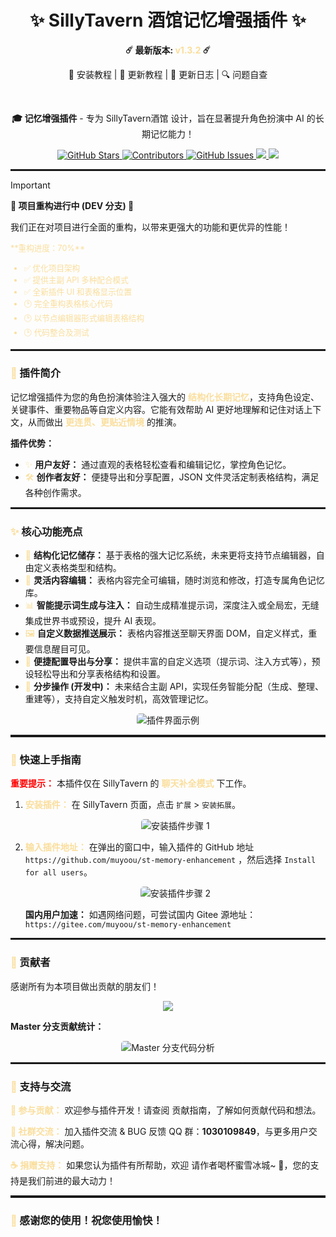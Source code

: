 <div align="center">
<h1 align="center">✨ SillyTavern 酒馆记忆增强插件 ✨</h1>
<p align="center">
    <b>☄️ 最新版本: <span style="color:#fade9c;">v1.3.2</span> ☄️</b>
</p>
<p align="center">
    <a href="https://muyoo.com.cn/2025/01/26/SillyTavern%E9%85%92%E9%86%86%E8%AE%B0%E5%BF%86%E5%A2%9E%E5%BC%BA%E6%8F%92%A2%E4%BB%B6%E5%AE%89%E8%A3%85/" style="text-decoration:none;">📖 安装教程</a>
    |
    <a href="https://muyoo.com.cn/2025/01/30/SillyTavern%E9%85%92%E9%86%86%E8%AE%B0%EE%BF%86%E5%A2%9E%E5%BC%BA%E6%8F%92%A2%A2%E4%BB%B6%E6%9B%B4%E6%96%B0/" style="text-decoration:none;">🔄 更新教程</a>
    |
    <a href="https://muyoo.com.cn/2025/01/27/SillyTavern%E9%85%92%E9%86%86%E8%AE%B0%EE%BF%86%E5%A2%9E%E5%BC%BA%E6%8F%92%A2%A2%E4%BB%B6%E6%9B%B4%E6%96%B0%E6%97%A5%E5%BF%97/" style="text-decoration:none;">📜 更新日志</a>
    |
    <a href="https://muyoo.com.cn/2025/02/09/SillyTavern%E9%85%92%E9%86%92%E9%A6%86%E8%AE%B0%EE%BF%86%E5%A2%9E%E5%BC%BA%E6%8F%92%A2%A2%E4%BB%B6%E9%97%AE%E9%A2%98%E8%87%AA%E6%9F%A5/" style="text-decoration:none;">🔍 问题自查</a>
</p>
<br>
<p align="center">
    <b>🎓 记忆增强插件</b> - 专为 <a href="https://github.com/SillyTavern/SillyTavern" style="text-decoration:none;">SillyTavern酒馆</a> 设计，旨在显著提升角色扮演中 AI 的长期记忆能力！
</p>

<p align="center">
    <a href="https://github.com/muyoou/st-memory-enhancement/stargazers">
        <img src="https://img.shields.io/github/stars/muyoou/st-memory-enhancement?style=flat-square" alt="GitHub Stars">
    </a>
    <a href="https://github.com/muyoou/st-memory-enhancement/graphs/contributors">
        <img src="https://img.shields.io/github/contributors/muyoou/st-memory-enhancement?style=flat-square" alt="Contributors">
    </a>
    <a href="https://github.com/muyoou/st-memory-enhancement/issues">
        <img src="https://img.shields.io/github/issues/muyoou/st-memory-enhancement?style=flat-square" alt="GitHub Issues">
    </a>
    <a href="https://qm.qq.com/q/bBSIrwKty2">
      <img src="https://img.shields.io/badge/Join-QQ_Group-ff69b4">
    </a>
    <a href="https://github.com/SillyTavern/SillyTavern">
      <img src="https://img.shields.io/badge/SillyTavern-%3E=1.10.0-blue">
    </a>
</p>
</div>

<hr style="border-top: 2px dashed;">

> [!IMPORTANT]
> **🚧 项目重构进行中 (DEV 分支) 🚧**
>
> 我们正在对项目进行全面的重构，以带来更强大的功能和更优异的性能！
>
> <div style="color:#FADE9C; font-size:0.9em;">
> **重构进度：<span style="color:#FADE9C;">70%</span>**
>
> - ✅ 优化项目架构
> - ✅ 提供主副 API 多种配合模式
> - ✅ 全新插件 UI 和表格显示位置
> - 🕑 完全重构表格核心代码
> - 🕑 以节点编辑器形式编辑表格结构
> - 🕑 代码整合及测试
> </div>

<hr style="border-top: 2px dashed;">

### <span style="color: #FADE9C;">🌟</span> 插件简介

记忆增强插件为您的角色扮演体验注入强大的 **<span style="color: #FADE9C;">结构化长期记忆</span>**，支持角色设定、关键事件、重要物品等自定义内容。它能有效帮助 AI 更好地理解和记住对话上下文，从而做出 **<span style="color: #FADE9C;">更连贯、更贴近情境</span>** 的推演。

**插件优势：**

* <span style="color: #FADE9C;">✨</span> **用户友好：**  通过直观的表格轻松查看和编辑记忆，掌控角色记忆。
* <span style="color: #FADE9C;">🛠️</span> **创作者友好：**  便捷导出和分享配置，JSON 文件灵活定制表格结构，满足各种创作需求。

<hr style="border-top: 2px dashed;">

### <span style="color: #FADE9C;">✨</span> 核心功能亮点

* <span style="color: #FADE9C;">📅</span> **结构化记忆储存：** 基于表格的强大记忆系统，未来更将支持节点编辑器，自由定义表格类型和结构。
* <span style="color: #FADE9C;">📝</span> **灵活内容编辑：** 表格内容完全可编辑，随时浏览和修改，打造专属角色记忆库。
* <span style="color: #FADE9C;">📊</span> **智能提示词生成与注入：** 自动生成精准提示词，深度注入或全局宏，无缝集成世界书或预设，提升 AI 表现。
* <span style="color: #FADE9C;">🖼️</span> **自定义数据推送展示：**  表格内容推送至聊天界面 DOM，自定义样式，重要信息醒目可见。
* <span style="color: #FADE9C;">🚢</span> **便捷配置导出与分享：**  提供丰富的自定义选项（提示词、注入方式等），预设轻松导出和分享表格结构和设置。
* <span style="color: #FADE9C;">🚀</span> **分步操作 (开发中)：**  未来结合主副 API，实现任务智能分配（生成、整理、重建等），支持自定义触发时机，高效管理记忆。

<p align="center">
    <img src="https://github.com/user-attachments/assets/36997237-2c72-46b5-a8df-f5af3fa42171" alt="插件界面示例" style="max-width:80%; border-radius: 5px;">
</p>

<hr style="border-top: 3px solid;">

### <span style="color: #FADE9C;">🚀</span> 快速上手指南

**<span style="color: red;">重要提示：</span>** 本插件仅在 SillyTavern 的 **<span style="color:#FADE9C;">聊天补全模式</span>** 下工作。

1. **<span style="color: #FADE9C;">安装插件：</span>** 在 SillyTavern 页面，点击 `扩展` > `安装拓展`。

   <p align="center">
       <img src="https://github.com/user-attachments/assets/67904e14-dc8d-4d7c-a1a8-d24253b72621" alt="安装插件步骤 1" style="max-width:70%; border-radius: 5px;">
   </p>

2. **<span style="color: #FADE9C;">输入插件地址：</span>** 在弹出的窗口中，输入插件的 GitHub 地址 `https://github.com/muyoou/st-memory-enhancement` ，然后选择 `Install for all users`。

   <p align="center">
       <img src="https://github.com/user-attachments/assets/9f39015f-63bb-4741-bb7f-740c02f1de17" alt="安装插件步骤 2" style="max-width:70%; border-radius: 5px;">
   </p>

   **国内用户加速：**  如遇网络问题，可尝试国内 Gitee 源地址：`https://gitee.com/muyoou/st-memory-enhancement`

<hr style="border-top: 2px dashed;">

### <span style="color: #FADE9C;">👥</span> 贡献者

感谢所有为本项目做出贡献的朋友们！

<p align="center">
    <a href="https://github.com/muyoou/st-memory-enhancement/graphs/contributors">
      <img src="https://contrib.rocks/image?repo=muyoou/st-memory-enhancement" style="max-width: 400px;" />
    </a>
</p>

**Master 分支贡献统计：**
<p align="center">
    <img src="https://repobeats.axiom.co/api/embed/ece4e039de7cf89ed5ccc9fba2e9b432e44dfaaa.svg" alt="Master 分支代码分析" style="max-width: 80%; border-radius: 5px;">
</p>

<hr style="border-top: 2px dashed;">

### <span style="color: #FADE9C;">💖</span> 支持与交流

**<span style="color: #FADE9C;">🤝 参与贡献：</span>**  欢迎参与插件开发！请查阅 <a href="https://github.com/muyoou/st-memory-enhancement/blob/dev/README.md" style="text-decoration:none;">贡献指南</a>，了解如何贡献代码和想法。

**<span style="color: #FADE9C;">💬 社群交流：</span>**  加入插件交流 & BUG 反馈 QQ 群：<a href="#" style="text-decoration:none;">**1030109849**</a>，与更多用户交流心得，解决问题。

**<span style="color: #FADE9C;">☕ 捐赠支持：</span>**  如果您认为插件有所帮助，欢迎 <a href="https://muyoo.com.cn/2025/02/10/%E8%B5%9E%E5%8A%A9%E9%A1%B5%E9%9D%A2/" style="text-decoration:none;">请作者喝杯蜜雪冰城~ 🍹</a>，您的支持是我们前进的最大动力！

<hr style="border-top: 3px solid;">

### <span style="color: #FADE9C;">🤗</span> 感谢您的使用！祝您使用愉快！
